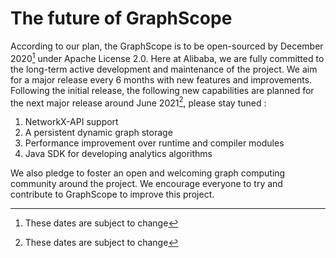 # The future of GraphScope

According to our plan, the GraphScope is to be open-sourced by December 2020[^1] under Apache License 2.0. Here at Alibaba, we are fully committed to the long-term active development and maintenance of the project. We aim for a major release every 6 months with new features and improvements. Following the initial release, the following new capabilities are planned for the next major release around June 2021[^1], please stay tuned : 

1. NetworkX-API support 
2. A persistent dynamic graph storage 
3. Performance improvement over runtime and compiler modules 
4. Java SDK for developing analytics algorithms 

We also pledge to foster an open and welcoming graph computing community around the project. We encourage everyone to try and contribute to GraphScope to improve this project.   

[^1]: These dates are subject to change 

